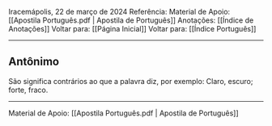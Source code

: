 Iracemápolis, 22 de março de 2024
Referência:
Material de Apoio: [[Apostila Português.pdf | Apostila de Português]]
Anotações: [[Índice de Anotações]]
Voltar para: [[Página Inicial]]
Voltar para: [[Índice Português]]
___________________
## Antônimo
São significa contrários ao que a palavra diz, por exemplo: Claro, escuro; forte, fraco.

___________________

Material de Apoio: [[Apostila Português.pdf | Apostila de Português]]
